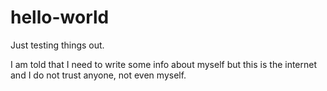 # hello-world

Just testing things out.

I am told that I need to write some info about myself but this is the internet and I do not trust anyone, not even myself.
